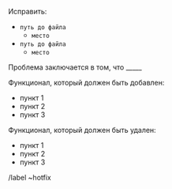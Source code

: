 Исправить:
- `путь до файла`
  - `место`
- `путь до файла`
  - `место`

Проблема заключается в том, что _____

Функционал, который должен быть добавлен:
- пункт 1
- пункт 2
- пункт 3

Функционал, который должен быть удален:
- пункт 1
- пункт 2
- пункт 3

/label ~hotfix

